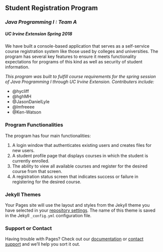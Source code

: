 ## **Student Registration Program**
### _Java Programming I : Team A_
##### UC Irvine Extension Spring 2018 


We have built a console-based application that serves as a self-service course registration system like those used by colleges and universities. The program has several key features to ensure it meets functionality expectations for programs of this kind as well as security of student information.

_This program was built to fulfill course requirements for the spring session of Java Programming I through UC Irvine Extension.
Contributers include:_

- @hycliff
- @hghMH
- @JasonDanielLyle
- @lmfreeee
- @Ken-Watson

### **Program Functionalities**

The program has four main functionalities:

1. A login window that authenticates existing users and creates files for new users. 
2. A student profile page that displays courses in which the student is currently enrolled.
3. The ability to view all available courses and register for the desired course from that screen.
4. A registration status screen that indicates success or failure in registering for the desired course.

### Jekyll Themes

Your Pages site will use the layout and styles from the Jekyll theme you have selected in your [repository settings](https://github.com/uci-java1/team-a-spring-2018/settings). The name of this theme is saved in the Jekyll `_config.yml` configuration file.

### Support or Contact

Having trouble with Pages? Check out our [documentation](https://help.github.com/categories/github-pages-basics/) or [contact support](https://github.com/contact) and we’ll help you sort it out.
